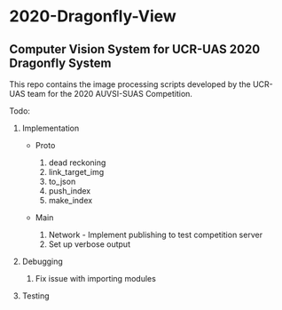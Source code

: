 # 2020-Dragonfly-View
## Computer Vision System for UCR-UAS 2020 Dragonfly System
This repo contains the image processing scripts developed by the UCR-UAS team for the 2020 AUVSI-SUAS Competition.

Todo:

1. Implementation
	* Proto
		1. dead reckoning
		1. link_target_img
		1. to_json
		1. push_index
		1. make_index

	* Main
		1. Network - Implement publishing to test competition server
		1. Set up verbose output
	
1. Debugging
	1. Fix issue with importing modules
1. Testing

